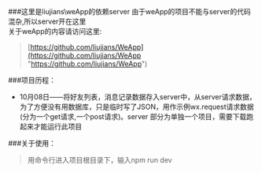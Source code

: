 ###这里是liujians\weApp的依赖server
由于weApp的项目不能与server的代码混杂,所以server开在这里
<br/>
关于weApp的内容请访问这里:
<br/>
> [https://github.com/liujians/WeApp](https://github.com/liujians/WeApp "https://github.com/liujians/WeApp")

###项目历程：
- 10月08日——将好友列表，消息记录数据存入server中，从server请求数据，为了方便没有用数据库，只是临时写了JSON，用作示例wx.request请求数据(分为一个get请求,一个post请求)。server 部分为单独一个项目，需要下载跑起来才能运行此项目


###关于使用：
> 用命令行进入项目根目录下，输入npm run dev
